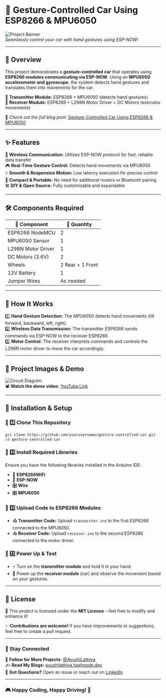 # 🚗 Gesture-Controlled Car Using ESP8266 & MPU6050

![Project Banner](https://yourimageurl.com/banner.png)  
*Seamlessly control your car with hand gestures using ESP-NOW!*

---

## 📌 Overview

This project demonstrates a **gesture-controlled car** that operates using **ESP8266 modules communicating via ESP-NOW**. Using an **MPU6050 accelerometer and gyroscope**, the system detects hand gestures and translates them into movements for the car.

🔹 **Transmitter Module:** ESP8266 + MPU6050 (detects hand gestures)  
🔹 **Receiver Module:** ESP8266 + L298N Motor Driver + DC Motors (executes movements)

📖 *Check out the full blog post:* [Gesture-Controlled Car Using ESP8266 & MPU6050]([https://ayushilathiya.hashnode.dev/gesture-controlled-car-using-esp8266-and-mpu6050-a-wireless-solution](https://ayushilathiya.hashnode.dev/gesture-controlled-car-using-esp8266-and-mpu6050-a-wireless-solution))

---

## ✨ Features

🚀 **Wireless Communication:** Utilizes ESP-NOW protocol for fast, reliable data transfer  
🎮 **Real-Time Gesture Control:** Detects hand movements via MPU6050  
⚡ **Smooth & Responsive Motion:** Low latency execution for precise control  
🔋 **Compact & Portable:** No need for additional routers or Bluetooth pairing  
🛠️ **DIY & Open Source:** Fully customizable and expandable  

---

## 🛠️ Components Required

| 🛒 Component         | 🔢 Quantity |
|------------------|----------|
| ESP8266 NodeMCU  | 2        |
| MPU6050 Sensor  | 1        |
| L298N Motor Driver | 1        |
| DC Motors (3.6V) | 2        |
| Wheels          | 2 Rear + 1 Front |
| 12V Battery      | 1        |
| Jumper Wires     | As needed |

---

## 🔧 How It Works

1️⃣ **Hand Gesture Detection:** The MPU6050 detects hand movements (tilt forward, backward, left, right).  
2️⃣ **Wireless Data Transmission:** The transmitter ESP8266 sends commands via ESP-NOW to the receiver ESP8266.  
3️⃣ **Motor Control:** The receiver interprets commands and controls the L298N motor driver to move the car accordingly.  

---

## 📸 Project Images & Demo

![Circuit Diagram](https://yourimageurl.com/circuit-diagram.png)  
📽️ **Watch the demo video:** [YouTube Link](https://yourvideourl.com)  

---

## 🚀 Installation & Setup

### 🔹 1️⃣ Clone This Repository
```bash
git clone https://github.com/yourusername/gesture-controlled-car.git
cd gesture-controlled-car
```

### 🔹 2️⃣ Install Required Libraries
Ensure you have the following libraries installed in the Arduino IDE:
- 📡 **ESP8266WiFi**
- 📡 **ESP-NOW**
- 🎛️ **Wire**
- 🎛️ **MPU6050**

### 🔹 3️⃣ Upload Code to ESP8266 Modules
- 📤 **Transmitter Code:** Upload `transmitter.ino` to the first ESP8266 connected to the MPU6050.
- 📥 **Receiver Code:** Upload `receiver.ino` to the second ESP8266 connected to the motor driver.

### 🔹 4️⃣ Power Up & Test
- ⚡ Turn on the **transmitter module** and hold it in your hand.
- 🚗 Power up the **receiver module** (car) and observe the movement based on your gestures.

---

## 📜 License

📄 This project is licensed under the **MIT License** – feel free to modify and enhance it!  

✨ **Contributions are welcome!** If you have improvements or suggestions, feel free to create a pull request. 

---

### 🎯 Stay Connected
📢 **Follow for More Projects:** [@AyushiLathiya](https://github.com/AyushiLathiya)  
✍️ **Read My Blogs:** [ayushilathiya.hashnode.dev](https://ayushilathiya.hashnode.dev)  
💬 **Got Questions?** Open an issue or reach out on [LinkedIn](https://www.linkedin.com/in/your-profile)

---

### **🎮 Happy Coding, Happy Driving! 🚀**
```
